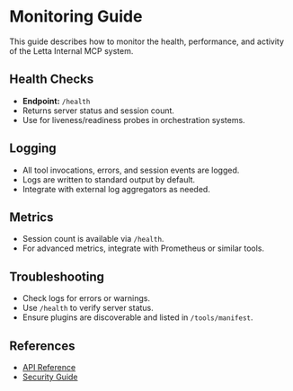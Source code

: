 # Monitoring Guide

This guide describes how to monitor the health, performance, and activity of the Letta Internal MCP system.

## Health Checks
- **Endpoint:** `/health`
- Returns server status and session count.
- Use for liveness/readiness probes in orchestration systems.

## Logging
- All tool invocations, errors, and session events are logged.
- Logs are written to standard output by default.
- Integrate with external log aggregators as needed.

## Metrics
- Session count is available via `/health`.
- For advanced metrics, integrate with Prometheus or similar tools.

## Troubleshooting
- Check logs for errors or warnings.
- Use `/health` to verify server status.
- Ensure plugins are discoverable and listed in `/tools/manifest`.

## References
- [API Reference](api-reference.md)
- [Security Guide](security.md) 